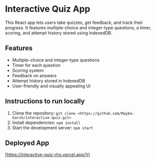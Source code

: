 # Interactive Quiz App

This React app lets users take quizzes, get feedback, and track their progress. It features multiple-choice and integer-type questions, a timer, scoring, and attempt history stored using IndexedDB.

## Features

* Multiple-choice and integer-type questions
* Timer for each question
* Scoring system
* Feedback on answers
* Attempt history stored in IndexedDB
* User-friendly and visually appealing UI

## Instructions to run locally

1. Clone the repository: `git clone <https://github.com/Maybe-harsh/interactive-quiz.git>`
2. Install dependencies: `npm install`
3. Start the development server: `npm start`

## Deployed App

[https://interactive-quiz-rho.vercel.app/]()